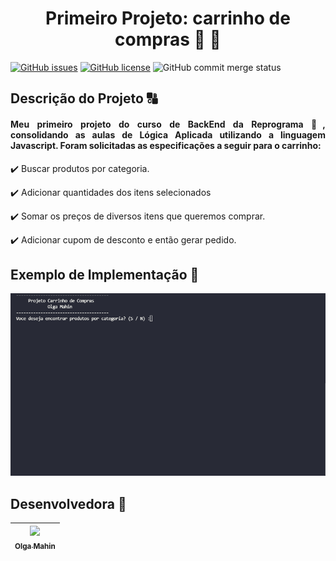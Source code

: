 # <h1 align="center"> Primeiro Projeto: carrinho de compras :shopping_cart: :shopping_cart:  </h1>

[![GitHub issues](https://img.shields.io/badge/language-Javascript-yellow)](https://github.com/omahin/Aula-05/issues)
[![GitHub license](https://img.shields.io/github/license/omahin/Aula-05)](https://github.com/omahin/Aula-05)
![GitHub commit merge status](https://img.shields.io/github/commit-status/omahin/Aula-05/master/2981e539df15c5ff22d82c71b1e8c2bb7f3060c5)


## Descrição do Projeto :capital_abcd:

#### <p align="justify"> Meu primeiro projeto do curso de BackEnd da Reprograma 🚀, consolidando as aulas de Lógica Aplicada utilizando a linguagem Javascript. Foram solicitadas as especificações a seguir para o carrinho:

:heavy_check_mark: Buscar produtos por categoria.

:heavy_check_mark: Adicionar quantidades dos itens selecionados

:heavy_check_mark: Somar os preços de diversos itens que queremos comprar.

:heavy_check_mark: Adicionar cupom de desconto e então gerar pedido. 
</p>

## Exemplo de Implementação :checkered_flag:

![alt-text](https://raw.githubusercontent.com/omahin/Aula-05/master/img/projetocarrinhodecompras.gif)

## Desenvolvedora :crown:

[<img src="https://avatars.githubusercontent.com/u/79282971?v=4" width=115 > <br> <sub> Olga Mahin </sub>](https://github.com/omahin) |
| :---: |  
